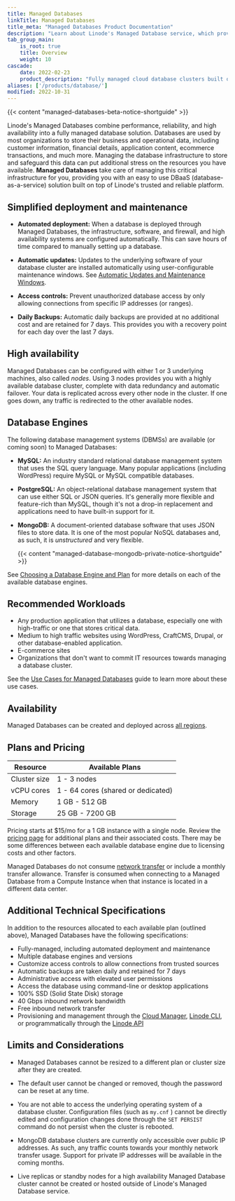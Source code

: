 ```yaml
---
title: Managed Databases
linkTitle: Managed Databases
title_meta: "Managed Databases Product Documentation"
description: "Learn about Linode's Managed Database service, which provides fully managed cloud database clusters built on top of Linode’s trusted and reliable platform."
tab_group_main:
    is_root: true
    title: Overview
    weight: 10
cascade:
    date: 2022-02-23
    product_description: "Fully managed cloud database clusters built on top of Linode’s trusted and reliable platform."
aliases: ['/products/database/']
modified: 2022-10-31
---
```


{{< content "managed-databases-beta-notice-shortguide" >}}

Linode's Managed Databases combine performance, reliability, and high availability into a fully managed database solution. Databases are used by most organizations to store their business and operational data, including customer information, financial details, application content, ecommerce transactions, and much more. Managing the database infrastructure to store and safeguard this data can put additional stress on the resources you have available. **Managed Databases** take care of managing this critical infrastructure for you, providing you with an easy to use DBaaS (database-as-a-service) solution built on top of Linode's trusted and reliable platform.

## Simplified deployment and maintenance

- **Automated deployment:** When a database is deployed through Managed Databases, the infrastructure, software, and firewall, and high availability systems are configured automatically. This can save hours of time compared to manually setting up a database.

- **Automatic updates:** Updates to the underlying software of your database cluster are installed automatically using user-configurable maintenance windows. See [Automatic Updates and Maintenance Windows](/docs/products/databases/managed-databases/guides/updates-and-maintenance/).

- **Access controls:** Prevent unauthorized database access by only allowing connections from specific IP addresses (or ranges).

- **Daily Backups:** Automatic daily backups are provided at no additional cost and are retained for 7 days. This provides you with a recovery point for each day over the last 7 days.

## High availability

Managed Databases can be configured with either 1 or 3 underlying machines, also called *nodes*. Using 3 nodes provides you with a highly available database cluster, complete with data redundancy and automatic failover. Your data is replicated across every other node in the cluster. If one goes down, any traffic is redirected to the other available nodes.

## Database Engines

The following database management systems (DBMSs) are available (or coming soon) to Managed Databases:

- **MySQL:** An industry standard relational database management system that uses the SQL query language. Many popular applications (including WordPress) require MySQL or MySQL compatible databases.

- **PostgreSQL:** An object-relational database management system that can use either SQL or JSON queries. It's generally more flexible and feature-rich than MySQL, though it's not a drop-in replacement and applications need to have built-in support for it.

- **MongoDB:** A document-oriented database software that uses JSON files to store data. It is one of the most popular NoSQL databases and, as such, it is *unstructured* and very flexible.

    {{< content "managed-database-mongodb-private-notice-shortguide" >}}

See [Choosing a Database Engine and Plan](/docs/products/databases/managed-databases/guides/database-engines/) for more details on each of the available database engines.

## Recommended Workloads

- Any production application that utilizes a database, especially one with high-traffic or one that stores critical data.
- Medium to high traffic websites using WordPress, CraftCMS, Drupal, or other database-enabled application.
- E-commerce sites
- Organizations that don't want to commit IT resources towards managing a database cluster.

See the [Use Cases for Managed Databases](/docs/products/databases/managed-databases/guides/use-cases/) guide to learn more about these use cases.

## Availability

Managed Databases can be created and deployed across [all regions](https://www.linode.com/global-infrastructure/).

## Plans and Pricing

| Resource | Available Plans |
| -- | -- |
| Cluster size | 1 - 3 nodes |
| vCPU cores | 1 - 64 cores (shared or dedicated) |
| Memory | 1 GB - 512 GB |
| Storage | 25 GB - 7200 GB |

Pricing starts at $15/mo for a 1 GB instance with a single node. Review the [pricing page](https://www.linode.com/pricing/#databases) for additional plans and their associated costs. There may be some differences between each available database engine due to licensing costs and other factors.

Managed Databases do not consume [network transfer](/docs/products/platform/get-started/guides/network-transfer/) or include a monthly transfer allowance. Transfer is consumed when connecting to a Managed Database from a Compute Instance when that instance is located in a different data center.

## Additional Technical Specifications

In addition to the resources allocated to each available plan (outlined above), Managed Databases have the following specifications:

- Fully-managed, including automated deployment and maintenance
- Multiple database engines and versions
- Customize access controls to allow connections from trusted sources
- Automatic backups are taken daily and retained for 7 days
- Administrative access with elevated user permissions
- Access the database using command-line or desktop applications
- 100% SSD (Solid State Disk) storage
- 40 Gbps inbound network bandwidth
- Free inbound network transfer
- Provisioning and management through the [Cloud Manager](https://cloud.linode.com/), [Linode CLI](https://www.linode.com/products/cli/), or programmatically through the [Linode API](https://www.linode.com/products/linode-api/)

## Limits and Considerations

- Managed Databases cannot be resized to a different plan or cluster size after they are created.

- The default user cannot be changed or removed, though the password can be reset at any time.

- You are not able to access the underlying operating system of a database cluster. Configuration files (such as `my.cnf` ) cannot be directly edited and configuration changes done through the `SET PERSIST` command do not persist when the cluster is rebooted.

- MongoDB database clusters are currently only accessible over public IP addresses. As such, any traffic counts towards your monthly network transfer usage. Support for private IP addresses will be available in the coming months.

- Live replicas or standby nodes for a high availability Managed Database cluster cannot be created or hosted outside of Linode's Managed Database service.